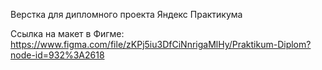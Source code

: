 Верстка для дипломного проекта Яндекс Практикума

Ссылка на макет в Фигме: https://www.figma.com/file/zKPj5iu3DfCiNnrigaMlHy/Praktikum-Diplom?node-id=932%3A2618